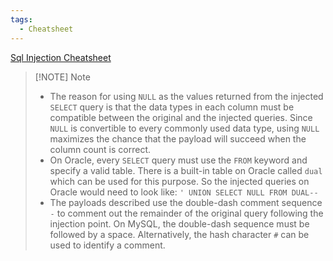 ```yaml
---
tags:
  - Cheatsheet
---
```


[Sql Injection Cheatsheet](https://portswigger.net/web-security/sql-injection/cheat-sheet)


> [!NOTE] Note
> - The reason for using `NULL` as the values returned from the injected `SELECT` query is that the data types in each column must be compatible between the original and the injected queries. Since `NULL` is convertible to every commonly used data type, using `NULL` maximizes the chance that the payload will succeed when the column count is correct.
> - On Oracle, every `SELECT` query must use the `FROM` keyword and specify a valid table. There is a built-in table on Oracle called `dual` which can be used for this purpose. So the injected queries on Oracle would need to look like:
>   `' UNION SELECT NULL FROM DUAL--`
> - The payloads described use the double-dash comment sequence `-` to comment out the remainder of the original query following the injection point. On MySQL, the double-dash sequence must be followed by a space. Alternatively, the hash character `#` can be used to identify a comment. 
